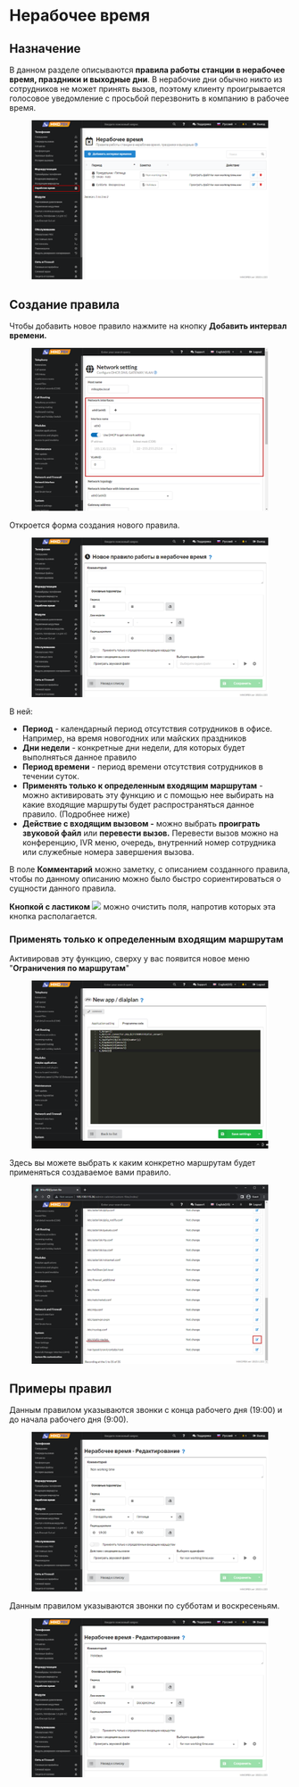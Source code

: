 # Нерабочее время

## Назначение

В данном разделе описываются **правила работы станции в нерабочее время, праздники и выходные дни**. В нерабочие дни обычно никто из сотрудников не может принять вызов, поэтому клиенту проигрывается голосовое уведомление с просьбой перезвонить в компанию в рабочее время.

<figure><img src="../../.gitbook/assets/1 (49).png" alt=""><figcaption></figcaption></figure>

## Создание правила

Чтобы добавить новое правило нажмите на кнопку **Добавить интервал времени.**

<figure><img src="../../.gitbook/assets/2 (13).png" alt=""><figcaption></figcaption></figure>

Откроется форма создания нового правила.

<figure><img src="../../.gitbook/assets/3 (30).png" alt=""><figcaption></figcaption></figure>

В ней:

* **Период** - календарный период отсутствия сотрудников в офисе. Например, на время новогодних или майских праздников
* **Дни недели** - конкретные дни недели, для которых будет выполняться данное правило
* **Период времени** - период времени отсутствия сотрудников в течении суток.
* **Применять только к определенным входящим маршрутам** - можно активировать эту функцию и с помощью нее выбирать на какие входящие маршруты будет распространяться данное правило. (Подробнее ниже)
* **Действие с входящим вызовом -** можно выбрать **проиграть звуковой файл** или **перевести вызов.** Перевести вызов можно на конференцию, IVR меню, очередь,  внутренний номер сотрудника или служебные номера завершения вызова.&#x20;

В поле **Комментарий** можно заметку, с описанием созданного правила, чтобы по данному описанию можно было быстро сориентироваться о сущности данного правила.

**Кнопкой с ластиком** ![](../../.gitbook/assets/nerab\_vrem\_6.png) можно очистить поля, напротив которых эта кнопка располагается.

### **Применять только к определенным входящим маршрутам**

Активировав эту функцию, сверху у вас появится новое меню "**Ограничения по маршрутам**"

<figure><img src="../../.gitbook/assets/4 (4).png" alt=""><figcaption></figcaption></figure>

Здесь вы можете выбрать к каким конкретно маршрутам будет применяться создаваемое вами правило.

<figure><img src="../../.gitbook/assets/5 (24).png" alt=""><figcaption></figcaption></figure>

## Примеры правил

Данным правилом указываются звонки с конца рабочего дня (19:00) и до начала рабочего дня (9:00).

<figure><img src="../../.gitbook/assets/6 (18).png" alt=""><figcaption></figcaption></figure>

Данным правилом указываются звонки по субботам и воскресеньям.

<figure><img src="../../.gitbook/assets/7 (1) (1).png" alt=""><figcaption></figcaption></figure>
